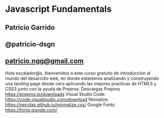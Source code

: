 # Javascript Fundamentals

## Patricio Garrido

## @patricio-dsgn

## patricio.ngg@gmail.com



Hola escalador@s, bienvenidos a este curso gratuito de introducción al mundo del desarrollo web, en donde estaremos analizando y construyendo una landing page desde cero aplicando las mejores practicas de HTML5 y CSS3 junto con la ayuda de Prepros.
Descargas Prepros https://prepros.io/downloads 
Visual Studio Code: https://code.visualstudio.com/download
Nomalize: https://necolas.github.io/normalize.css/
Google Fonts: https://fonts.google.com/
